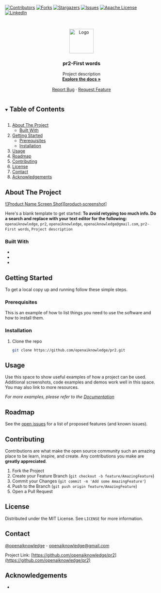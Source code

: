 <!--
***
*** To avoid retyping too much info. Do a search and replace for the following:
*** openaiknowledge, pr2, openaiknowledge, openaiknowledge@gmail.com, pr2-First words, Project description
-->



<!-- PROJECT SHIELDS -->
<!--
*** I'm using markdown "reference style" links for readability.
*** Reference links are enclosed in brackets [ ] instead of parentheses ( ).
*** See the bottom of this document for the declaration of the reference variables
*** for contributors-url, forks-url, etc. This is an optional, concise syntax you may use.
*** https://www.markdownguide.org/basic-syntax/#reference-style-links
-->
[![Contributors][contributors-shield]][contributors-url]
[![Forks][forks-shield]][forks-url]
[![Stargazers][stars-shield]][stars-url]
[![Issues][issues-shield]][issues-url]
[![Apache License][license-shield]][license-url]
[![LinkedIn][linkedin-shield]][linkedin-url]



<!-- PROJECT LOGO -->
<br />
<p align="center">
  <a href="https://github.com/openaiknowledge/pr2">
    <img src="logo.png" alt="Logo" width="80" height="80">
  </a>

  <h3 align="center">pr2-First words</h3>

  <p align="center">
    Project description
    <br />
    <a href="https://github.com/openaiknowledge/pr2/tree/master/doc"><strong>Explore the docs »</strong></a>
    <br />
    <br />
    <a href="https://github.com/openaiknowledge/pr2/issues">Report Bug</a>
    ·
    <a href="https://github.com/openaiknowledge/pr2/issues">Request Feature</a>
  </p>
</p>



<!-- TABLE OF CONTENTS -->
<details open="open">
  <summary><h2 style="display: inline-block">Table of Contents</h2></summary>
  <ol>
    <li>
      <a href="#about-the-project">About The Project</a>
      <ul>
        <li><a href="#built-with">Built With</a></li>
      </ul>
    </li>
    <li>
      <a href="#getting-started">Getting Started</a>
      <ul>
        <li><a href="#prerequisites">Prerequisites</a></li>
        <li><a href="#installation">Installation</a></li>
      </ul>
    </li>
    <li><a href="#usage">Usage</a></li>
    <li><a href="#roadmap">Roadmap</a></li>
    <li><a href="#contributing">Contributing</a></li>
    <li><a href="#license">License</a></li>
    <li><a href="#contact">Contact</a></li>
    <li><a href="#acknowledgements">Acknowledgements</a></li>
  </ol>
</details>



<!-- ABOUT THE PROJECT -->
## About The Project

[![Product Name Screen Shot][product-screenshot]](https://example.com)

Here's a blank template to get started:
**To avoid retyping too much info. Do a search and replace with your text editor for the following:**
`openaiknowledge`, `pr2`, `openaiknowledge`, `openaiknowledge@gmail.com`, `pr2-First words`, `Project description`


### Built With

* []()
* []()
* []()



<!-- GETTING STARTED -->
## Getting Started

To get a local copy up and running follow these simple steps.

### Prerequisites

This is an example of how to list things you need to use the software and how to install them.



### Installation

1. Clone the repo
   ```sh
   git clone https://github.com/openaiknowledge/pr2.git
   ```



<!-- USAGE EXAMPLES -->
## Usage

Use this space to show useful examples of how a project can be used. Additional screenshots, code examples and demos work well in this space. You may also link to more resources.

_For more examples, please refer to the [Documentation](https://github.com/openaiknowledge/pr2/tree/master/doc)_



<!-- ROADMAP -->
## Roadmap

See the [open issues](https://github.com/openaiknowledge/pr2/issues) for a list of proposed features (and known issues).



<!-- CONTRIBUTING -->
## Contributing

Contributions are what make the open source community such an amazing place to be learn, inspire, and create. Any contributions you make are **greatly appreciated**.

1. Fork the Project
2. Create your Feature Branch (`git checkout -b feature/AmazingFeature`)
3. Commit your Changes (`git commit -m 'Add some AmazingFeature'`)
4. Push to the Branch (`git push origin feature/AmazingFeature`)
5. Open a Pull Request



<!-- LICENSE -->
## License

Distributed under the MIT License. See `LICENSE` for more information.



<!-- CONTACT -->
## Contact

[@openaiknowledge](https://twitter.com/openaiknowledge) - openaiknowledge@gmail.com

Project Link: [https://github.com/openaiknowledge/pr2](https://github.com/openaiknowledge/pr2)



<!-- ACKNOWLEDGEMENTS -->
## Acknowledgements

* []()




<!-- MARKDOWN LINKS & IMAGES -->
<!-- https://www.markdownguide.org/basic-syntax/#reference-style-links -->
[contributors-shield]: https://img.shields.io/github/contributors/openaiknowledge/pr2.svg?style=for-the-badge
[contributors-url]: https://github.com/openaiknowledge/pr2/graphs/contributors
[forks-shield]: https://img.shields.io/github/forks/openaiknowledge/pr2.svg?style=for-the-badge
[forks-url]: https://github.com/openaiknowledge/pr2/network/members
[stars-shield]: https://img.shields.io/github/stars/openaiknowledge/pr2.svg?style=for-the-badge
[stars-url]: https://github.com/openaiknowledge/pr2/stargazers
[issues-shield]: https://img.shields.io/github/issues/openaiknowledge/pr2.svg?style=for-the-badge
[issues-url]: https://github.com/openaiknowledge/pr2/issues
[license-shield]: https://img.shields.io/github/license/openaiknowledge/pr2.svg?style=for-the-badge
[license-url]: https://github.com/openaiknowledge/pr2/blob/master/LICENSE
[linkedin-shield]: https://img.shields.io/badge/-LinkedIn-black.svg?style=for-the-badge&logo=linkedin&colorB=555
[linkedin-url]: https://linkedin.com/in/openaiknowledge

